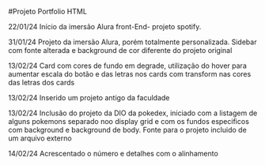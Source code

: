 #Projeto Portfolio HTML

22/01/24
Início da imersão Alura front-End- projeto spotify. 

31/01/24
Projeto da imersão Alura, porém totalmente personalizada. Sidebar com fonte alterada e background de cor diferente do projeto original 

13/02/24
Card com cores de fundo em degrade, utilização do hover para aumentar escala do botão e das letras nos cards com transform nas cores das letras dos cards

13/02/24
Inserido um projeto antigo da faculdade 

13/02/24
Inclusão do projeto da DIO da pokedex, iniciado com a listagem de alguns pokemons separado noo display grid e com os fundos especificos com background e background de body. Fonte para o projeto incluido de um arquivo externo

14/02/24
Acrescentado o número e detalhes com o alinhamento 
